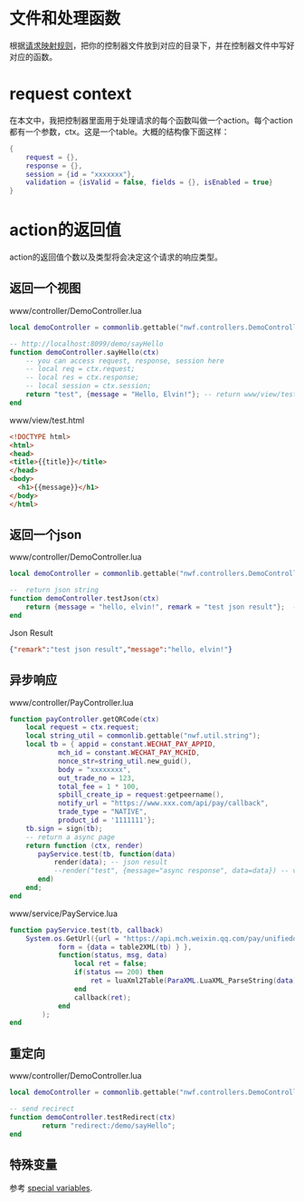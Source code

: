 # 文件和处理函数
根据[请求映射规则](https://github.com/elvinzeng/nwf/blob/master/doc/zh-hans/request-mappings.md)，把你的控制器文件放到对应的目录下，并在控制器文件中写好对应的函数。
# request context
在本文中，我把控制器里面用于处理请求的每个函数叫做一个action。每个action都有一个参数，ctx。这是一个table。大概的结构像下面这样：  
```lua
{
    request = {},
    response = {},
    session = {id = "xxxxxxx"},
    validation = {isValid = false, fields = {}, isEnabled = true}
}
```
# action的返回值
action的返回值个数以及类型将会决定这个请求的响应类型。
## 返回一个视图
www/controller/DemoController.lua
```lua
local demoController = commonlib.gettable("nwf.controllers.DemoController");

-- http://localhost:8099/demo/sayHello
function demoController.sayHello(ctx)
	-- you can access request, response, session here
	-- local req = ctx.request;
	-- local res = ctx.response;
	-- local session = ctx.session;
	return "test", {message = "Hello, Elvin!"}; -- return www/view/test.html
end
```
www/view/test.html
```html
<!DOCTYPE html>
<html>
<head>
<title>{{title}}</title>
</head>
<body>
  <h1>{{message}}</h1>
</body>
</html>

```
## 返回一个json
www/controller/DemoController.lua
```lua
local demoController = commonlib.gettable("nwf.controllers.DemoController");

--  return json string
function demoController.testJson(ctx)
	return {message = "hello, elvin!", remark = "test json result"};  -- just need to return a table
end
```
Json Result
```json
{"remark":"test json result","message":"hello, elvin!"}
```
## 异步响应
www/controller/PayController.lua
```lua
function payController.getQRCode(ctx)
	local request = ctx.request;
	local string_util = commonlib.gettable("nwf.util.string");
	local tb = { appid = constant.WECHAT_PAY_APPID,
			mch_id = constant.WECHAT_PAY_MCHID,
			nonce_str=string_util.new_guid(),
			body = "xxxxxxxx",
			out_trade_no = 123,
			total_fee = 1 * 100,
			spbill_create_ip = request:getpeername(),
			notify_url = "https://www.xxx.com/api/pay/callback",
			trade_type = "NATIVE",
			product_id = '1111111'};
	tb.sign = sign(tb);
	-- return a async page
	return function (ctx, render)
	   payService.test(tb, function(data)
		   render(data); -- json result
		   --render("test", {message="async response", data=data}) -- view result
	   end)
	end;
end
```
www/service/PayService.lua
```lua
function payService.test(tb, callback)
	System.os.GetUrl({url = "https://api.mch.weixin.qq.com/pay/unifiedorder",
			form = {data = table2XML(tb) } },
			function(status, msg, data)
				local ret = false;
				if(status == 200) then
					ret = luaXml2Table(ParaXML.LuaXML_ParseString(data));
				end
				callback(ret);
			end
		);
end
```
## 重定向
www/controller/DemoController.lua
```lua
local demoController = commonlib.gettable("nwf.controllers.DemoController");

-- send recirect
function demoController.testRedirect(ctx)
        return "redirect:/demo/sayHello";
end
```
## 特殊变量
参考 [special variables](https://github.com/elvinzeng/nwf/blob/master/doc/zh-hans/special-variables.md).
